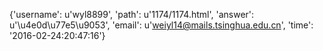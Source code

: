 {'username': u'wyl8899', 'path': u'1174/1174.html', 'answer': u'\u4e0d\u77e5\u9053', 'email': u'weiyl14@mails.tsinghua.edu.cn', 'time': '2016-02-24:20:47:16'}